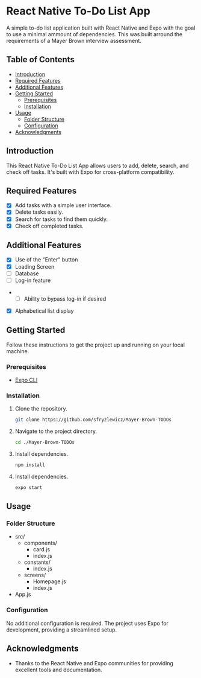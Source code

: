 # React Native To-Do List App

A simple to-do list application built with React Native and Expo with the goal to use a minimal ammount of dependencies. This was built arround the requirements of a Mayer Brown interview assessment.

## Table of Contents

- [Introduction](#introduction)
- [Required Features](#features)
- [Additional Features](#features)
- [Getting Started](#getting-started)
  - [Prerequisites](#prerequisites)
  - [Installation](#installation)
- [Usage](#usage)
  - [Folder Structure](#folder-structure)
  - [Configuration](#configuration)
- [Acknowledgments](#acknowledgments)

## Introduction

This React Native To-Do List App allows users to add, delete, search, and check off tasks. It's built with Expo for cross-platform compatibility.

## Required Features

- [x]  Add tasks with a simple user interface.
- [x] Delete tasks easily.
- [x] Search for tasks to find them quickly.
- [x] Check off completed tasks.

## Additional Features

- [x] Use of the "Enter" button
- [x] Loading Screen
- [ ] Database
- [ ] Log-in feature
- - [ ] Ability to bypass log-in if desired
- [x] Alphabetical list display

## Getting Started

Follow these instructions to get the project up and running on your local machine.

### Prerequisites

- [Expo CLI](https://docs.expo.dev/get-started/installation/)

### Installation

1. Clone the repository.
   
   ```bash
   git clone https://github.com/sfryzlewicz/Mayer-Brown-TODOs

2. Navigate to the project directory.
   
   ```bash
   cd ./Mayer-Brown-TODOs

3. Install dependencies.
   
   ```bash
   npm install

4. Install dependencies.
   
   ```bash
   expo start

## Usage

### Folder Structure

- src/
  - components/
    - card.js
    - index.js
  - constants/
    - index.js
  - screens/
    - Homepage.js
    - index.js
- App.js

### Configuration

No additional configuration is required. The project uses Expo for development, providing a streamlined setup.

## Acknowledgments

- Thanks to the React Native and Expo communities for providing excellent tools and documentation.


